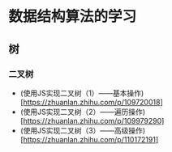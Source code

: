 # 数据结构算法的学习


## 树

### 二叉树

* (使用JS实现二叉树（1）——基本操作)[https://zhuanlan.zhihu.com/p/109720018]
* (使用JS实现二叉树（2）——遍历操作)[https://zhuanlan.zhihu.com/p/109979290]
* (使用JS实现二叉树（3）——高级操作)[https://zhuanlan.zhihu.com/p/110172191]